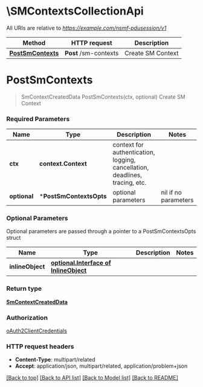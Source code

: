 # \SMContextsCollectionApi

All URIs are relative to *https://example.com/nsmf-pdusession/v1*

Method | HTTP request | Description
------------- | ------------- | -------------
[**PostSmContexts**](SMContextsCollectionApi.md#PostSmContexts) | **Post** /sm-contexts | Create SM Context


# **PostSmContexts**
> SmContextCreatedData PostSmContexts(ctx, optional)
Create SM Context

### Required Parameters

Name | Type | Description  | Notes
------------- | ------------- | ------------- | -------------
 **ctx** | **context.Context** | context for authentication, logging, cancellation, deadlines, tracing, etc.
 **optional** | ***PostSmContextsOpts** | optional parameters | nil if no parameters

### Optional Parameters
Optional parameters are passed through a pointer to a PostSmContextsOpts struct

Name | Type | Description  | Notes
------------- | ------------- | ------------- | -------------
 **inlineObject** | [**optional.Interface of InlineObject**](InlineObject.md)|  | 

### Return type

[**SmContextCreatedData**](SmContextCreatedData.md)

### Authorization

[oAuth2ClientCredentials](../README.md#oAuth2ClientCredentials)

### HTTP request headers

 - **Content-Type**: multipart/related
 - **Accept**: application/json, multipart/related, application/problem+json

[[Back to top]](#) [[Back to API list]](../README.md#documentation-for-api-endpoints) [[Back to Model list]](../README.md#documentation-for-models) [[Back to README]](../README.md)

